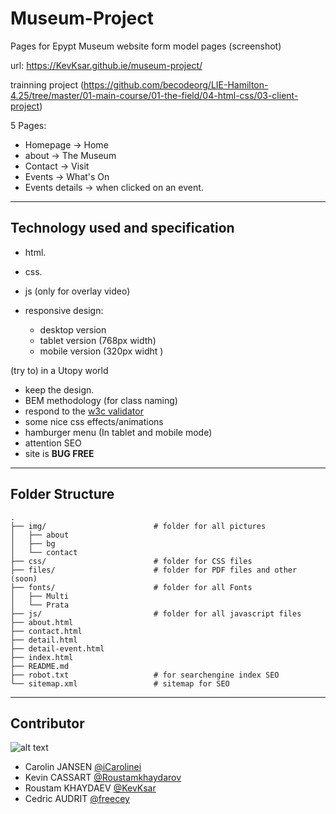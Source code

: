 # Museum-Project

Pages for Epypt Museum website form model pages (screenshot)

url: https://KevKsar.github.ie/museum-project/

trainning project (https://github.com/becodeorg/LIE-Hamilton-4.25/tree/master/01-main-course/01-the-field/04-html-css/03-client-project)

5 Pages:
- Homepage -> Home
- about -> The Museum
- Contact -> Visit
- Events -> What's On
- Events details -> when clicked on an event.

___
## Technology used and specification


- html.
- css.
- js (only for overlay video)

- responsive design:
    * desktop version
    * tablet version (768px width)
    * mobile version (320px widht )

(try to) in a Utopy world
- keep the design.
- BEM methodology (for class naming)
- respond to the [w3c validator](https://validator.w3.org/)
- some nice css effects/animations
- hamburger menu (In tablet and mobile mode)
- attention SEO
- site is **BUG FREE**

___
## Folder Structure

    .
    ├── img/                        # folder for all pictures
    │   ├── about
    │   ├── bg
    │   └── contact
    ├── css/                        # folder for CSS files
    ├── files/                      # folder for PDF files and other (soon)
    ├── fonts/                      # folder for all Fonts
    │   ├── Multi 
    │   └── Prata
    ├── js/                         # folder for all javascript files
    ├── about.html
    ├── contact.html
    ├── detail.html
    ├── detail-event.html
    ├── index.html
    ├── README.md
    ├── robot.txt                   # for searchengine index SEO
    └── sitemap.xml                 # sitemap for SEO

___
## Contributor


![alt text](https://laughingsquid.com/wp-content/uploads/2019/12/Puppies-on-Treadmill.gif "Team Pictures")


* Carolin JANSEN    [@iCarolinei](https://github.com/iCarolinei)
* Kevin CASSART     [@Roustamkhaydarov](https://github.com/Roustamkhaydarov/)
* Roustam KHAYDAEV  [@KevKsar](https://github.com/KevKsar/)
* Cedric AUDRIT     [@freecey](https://github.com/freecey/)
